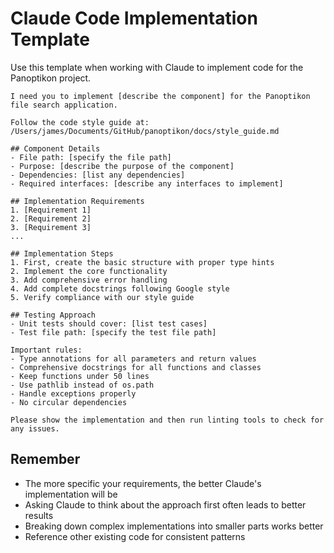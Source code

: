 # Claude Code Implementation Template

Use this template when working with Claude to implement code for the Panoptikon project.

```
I need you to implement [describe the component] for the Panoptikon file search application. 

Follow the code style guide at: /Users/james/Documents/GitHub/panoptikon/docs/style_guide.md

## Component Details
- File path: [specify the file path]
- Purpose: [describe the purpose of the component]
- Dependencies: [list any dependencies]
- Required interfaces: [describe any interfaces to implement]

## Implementation Requirements
1. [Requirement 1]
2. [Requirement 2]
3. [Requirement 3]
...

## Implementation Steps
1. First, create the basic structure with proper type hints
2. Implement the core functionality
3. Add comprehensive error handling
4. Add complete docstrings following Google style
5. Verify compliance with our style guide

## Testing Approach
- Unit tests should cover: [list test cases]
- Test file path: [specify the test file path]

Important rules:
- Type annotations for all parameters and return values
- Comprehensive docstrings for all functions and classes
- Keep functions under 50 lines
- Use pathlib instead of os.path
- Handle exceptions properly
- No circular dependencies

Please show the implementation and then run linting tools to check for any issues.
```

## Remember
- The more specific your requirements, the better Claude's implementation will be
- Asking Claude to think about the approach first often leads to better results
- Breaking down complex implementations into smaller parts works better
- Reference other existing code for consistent patterns
